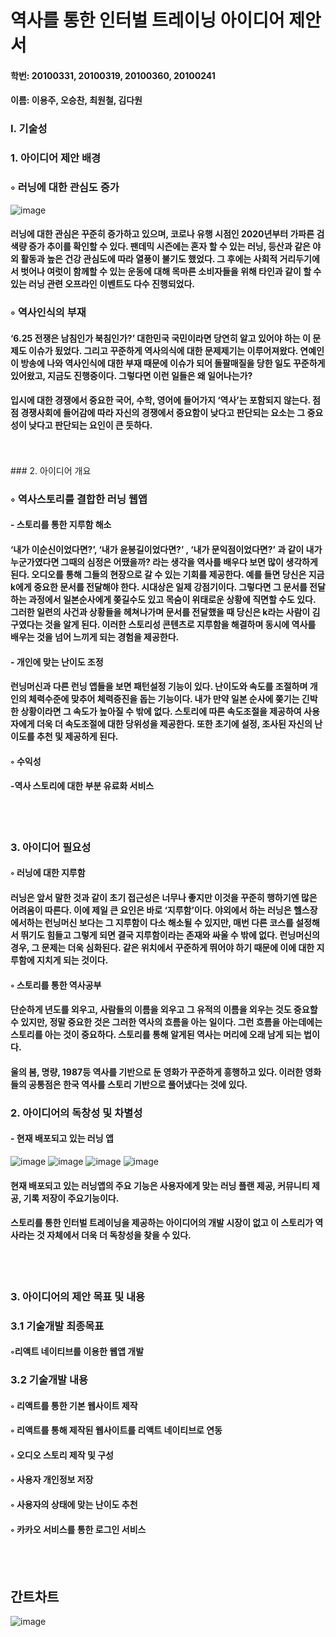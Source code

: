 # 역사를 통한 인터벌 트레이닝 아이디어 제안서  

#### 학번: 20100331, 20100319, 20100360, 20100241
#### 이름: 이용주, 오승찬, 최원철, 김다원


### Ⅰ. 기술성 


  ### 1. 아이디어 제안 배경

  ### ◦ 러닝에 대한 관심도 증가


![image](https://github.com/user-attachments/assets/276b7d2a-9119-4f2e-879b-23caedec5d76)  

  #### 러닝에 대한 관심은 꾸준히 증가하고 있으며, 코로나 유행 시점인 2020년부터 가파른 검색량 증가 추이를 확인할 수 있다. 팬데믹 시즌에는 혼자 할 수 있는 러닝, 등산과 같은 야외 활동과 높은 건강 관심도에 따라 열풍이 불기도 했었다. 그 후에는 사회적 거리두기에서 벗어나 여럿이 함께할 수 있는 운동에 대해 목마른 소비자들을 위해 타인과 같이 할 수 있는 러닝 관련 오프라인 이벤트도 다수 진행되었다. 


  ### ◦ 역사인식의 부재

  #### ‘6.25 전쟁은 남침인가 북침인가?’ 대한민국 국민이라면 당연히 알고 있어야 하는 이 문제도 이슈가 됬었다. 그리고 꾸준하게 역사의식에 대한 문제제기는 이루어져왔다. 연예인이 방송에 나와 역사인식에 대한 부재 때문에 이슈가 되어 돌팔매질을 당한 일도 꾸준하게 있어왔고, 지금도 진행중이다. 그렇다면 이런 일들은 왜 일어나는가?

  #### 입시에 대한 경쟁에서 중요한 국어, 수학, 영어에 들어가지 ‘역사’는 포함되지 않는다. 점점 경쟁사회에 들어감에 따라 자신의 경쟁에서 중요함이 낮다고 판단되는 요소는 그 중요성이 낮다고 판단되는 요인이 큰 듯하다.
<br>
<br>
  ### 2. 아이디어 개요

  ### ◦ 역사스토리를 결합한 러닝 웹앱 

  #### - 스토리를 통한 지루함 해소 
  #### ‘내가 이순신이었다면?’, ‘내가 윤봉길이었다면?’ , ‘내가 문익점이었다면?’ 과 같이        내가 누군가였다면 그때의 심정은 어땠을까? 라는 생각을 역사를 배우다 보면 많이 생각하게 된다. 오디오를 통해 그들의 현장으로 갈 수 있는 기회를 제공한다. 예를 들면 당신은 지금 k에게 중요한 문서를 전달해야 한다. 시대상은 일제 강점기이다. 그렇다면 그 문서를 전달하는 과정에서 일본순사에게 쫒길수도 있고 목숨이 위태로운 상황에 직면할 수도 있다. 그러한 일련의 사건과 상황들을 헤쳐나가며 문서를 전달했을 때 당신은 k라는 사람이 김구였다는 것을 알게 된다. 이러한        스토리성 콘텐츠로 지루함을 해결하며 동시에 역사를 배우는 것을 넘어 느끼게 되는 경험을 제공한다.

  ####  - 개인에 맞는 난이도 조정
  #### 런닝머신과 다른 런닝 앱들을 보면 패턴설정 기능이 있다. 난이도와 속도를 조절하며 개인의 체력수준에 맞추어 체력증진을 돕는 기능이다. 내가 만약 일본 순사에 쫒기는 긴박한 상황이라면 그 속도가 높아질 수 밖에 없다. 스토리에 따른 속도조절을 제공하여 사용자에게 더욱 더 속도조절에 대한 당위성을 제공한다. 또한 초기에 설정, 조사된 자신의 난이도를 추천 및 제공하게 된다.

  #### ◦ 수익성
  ####  -역사 스토리에 대한 부분 유료화 서비스
<br>
<br>

  ### 3. 아이디어 필요성

  #### ◦ 러닝에 대한 지루함
  #### 러닝은 앞서 말한 것과 같이 초기 접근성은 너무나 좋지만 이것을 꾸준히 행하기엔 많은 어려움이 따른다. 이에 제일 큰 요인은 바로 ‘지루함’이다. 야외에서 하는 러닝은 헬스장에서하는 런닝머신 보다는 그 지루함이 다소 해소될 수 있지만, 매번 다른 코스를 설정해서 뛰기도 힘들고 그렇게 되면 결국 지루함이라는 존재와 싸울 수 밖에 없다.  런닝머신의 경우, 그 문제는 더욱 심화된다. 같은 위치에서 꾸준하게 뛰어야 하기 때문에 이에 대한 지루함에 지치게 되는 것이다. 


  #### ◦ 스토리를 통한 역사공부
  #### 단순하게 년도를 외우고, 사람들의 이름을 외우고 그 유적의 이름을 외우는 것도 중요할 수 있지만, 정말 중요한 것은 그러한 역사의 흐름을 아는 일이다. 그런 흐름을 아는데에는 스토리를 아는 것이 중요하다. 스토리를 통해 알게된 역사는 머리에 오래 남게 되는 법이다. 
  #### 울의 봄, 명량, 1987등 역사를 기반으로 둔 영화가 꾸준하게 흥행하고 있다. 이러한 영화들의 공통점은 한국 역사를 스토리 기반으로 풀어냈다는 것에 있다.



  ### 2. 아이디어의 독창성 및 차별성

  #### - 현재 배포되고 있는 러닝 앱

  ![image](https://github.com/user-attachments/assets/0f5e118c-51a1-4d71-98fa-2c4dfd73b3fd)
  ![image](https://github.com/user-attachments/assets/4a55d83f-2f7e-41aa-8875-6b325782d48f)
  ![image](https://github.com/user-attachments/assets/5ececa8d-cf81-4b8e-aaff-8c1d206f22c8)
  ![image](https://github.com/user-attachments/assets/62aebf95-0dbd-49dd-8e20-57d49b714ec4)

  #### 현재 배포되고 있는 러닝앱의 주요 기능은 사용자에게 맞는 러닝 플랜 제공, 커뮤니티 제공, 기록 저장이 주요기능이다. 

  #### 스토리를 통한 인터벌 트레이닝을 제공하는 아이디어의 개발 시장이 없고 이 스토리가 역사라는 것 자체에서 더욱 더 독창성을 찾을 수 있다. 

<br><br>

  ### 3. 아이디어의 제안 목표 및 내용

  ### 3.1 기술개발 최종목표
   #### ◦리액트 네이티브를 이용한 웹앱 개발

   ### 3.2 기술개발 내용
  #### ◦ 리액트를 통한 기본 웹사이트 제작
  #### ◦ 리액트를 통해 제작된 웹사이트를 리액트 네이티브로 연동
  #### ◦ 오디오 스토리 제작 및 구성
  #### ◦ 사용자 개인정보 저장 
  #### ◦ 사용자의 상태에 맞는 난이도 추천
  #### ◦ 카카오 서비스를 통한 로그인 서비스

<br><br>

## 간트차트 
![image](https://github.com/user-attachments/assets/2b7577f7-1bd2-49d0-9fe0-e2cf83df523e)







  


